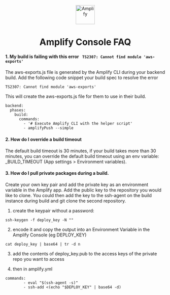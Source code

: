 <p align="center">
  <a href="https://console.amplify.aws">
    <img alt="Amplify" src="https://github.com/aws-amplify/community/blob/master/src/assets/images/logo-dark.png" width="60" />
  </a>
</p>
<h1 align="center">
  Amplify Console FAQ
</h1>


#### 1. My build is failing with this error ` TS2307: Cannot find module 'aws-exports'`

The aws-exports.js file is generated by the Amplify CLI during your backend build. Add the following code snippet your build spec to resolve the error 

```tsx
TS2307: Cannot find module 'aws-exports'
```

This will create the aws-exports.js file for them to use in their build.

```tsx
backend:
  phases:
    build:
      commands:
        - '# Execute Amplify CLI with the helper script'
        - amplifyPush --simple
```

#### 2. How do I override a build timeout
The default build timeout is 30 minutes, if your build takes more than 30 minutes, you can override the default build timeout using an env variable: _BUILD_TIMEOUT (App settings > Environment variables).

#### 3. How do I pull private packages during a build.

Create your own key pair and add the private key as an environment variable in the Amplify app. Add the public key to the repository you would like to clone. You could then add the key to the ssh-agent on the build instance during build and git clone the second repository.

1. create the keypair without a password:

```
ssh-keygen -f deploy_key -N ""
```

2. encode it and copy the output into an Environment Variable in the Amplify Console (eg DEPLOY_KEY)

```
cat deploy_key | base64 | tr -d n

```

3. add the contents of deploy_key.pub to the access keys of the private repo you want to access

4. then in amplify.yml

```
commands:
        - eval "$(ssh-agent -s)"
        - ssh-add <(echo "$DEPLOY_KEY" | base64 -d)
```